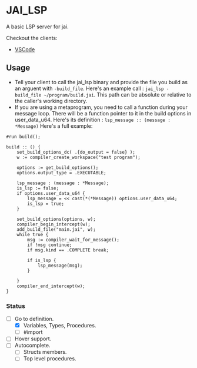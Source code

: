 # JAI_LSP

A basic LSP server for jai. 

Checkout the clients:
- [VSCode](https://github.com/Sl3dge78/jai-lsp-vscode)

## Usage
- Tell your client to call the jai_lsp binary and provide the file you build as an arguent with `-build_file`.
Here's an example call : `jai_lsp -build_file ~/program/build.jai`. This path can be absolute or relative to the caller's working directory.
- If you are using a metaprogram, you need to call a function during your message loop. There will be a function pointer to it in the build options in user_data_u64. Here's its definition : ```lsp_message :: (message : *Message)```
Here's a full example:
``` 
#run build();

build :: () {
    set_build_options_dc( .{do_output = false} );
    w := compiler_create_workspace("test program");
    
    options := get_build_options();
    options.output_type = .EXECUTABLE;
    
    lsp_message : (message : *Message);
    is_lsp := false;
    if options.user_data_u64 {
        lsp_message = << cast(*(*Message)) options.user_data_u64;  
        is_lsp = true;
    }

    set_build_options(options, w);
    compiler_begin_intercept(w);
    add_build_file("main.jai", w);
    while true {
        msg := compiler_wait_for_message();
        if !msg continue;
        if msg.kind == .COMPLETE break;
        
        if is_lsp {
            lsp_message(msg);
        }
        
    }
    compiler_end_intercept(w);
}
``` 

### Status

- [ ] Go to definition. 
    - [x] Variables, Types, Procedures.
    - [ ] #import
- [ ] Hover support.
- [ ] Autocomplete.
    - [ ] Structs members.
    - [ ] Top level procedures.
